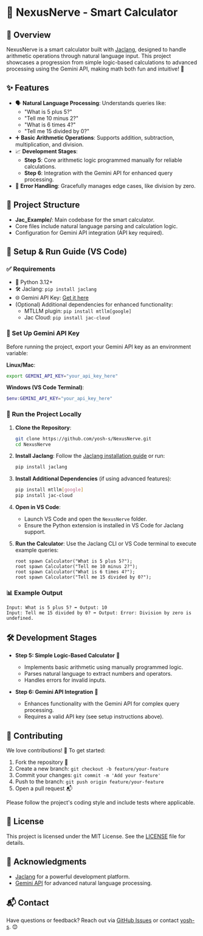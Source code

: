 # 🧮 NexusNerve - Smart Calculator

## 🌟 Overview

NexusNerve is a smart calculator built with [Jaclang](https://jaclang.org/), designed to handle arithmetic operations through natural language input. This project showcases a progression from simple logic-based calculations to advanced processing using the Gemini API, making math both fun and intuitive! 🎉

## ✨ Features

- 🗣️ **Natural Language Processing**: Understands queries like:
  - "What is 5 plus 5?"
  - "Tell me 10 minus 2?"
  - "What is 6 times 4?"
  - "Tell me 15 divided by 0?"
- ➕ **Basic Arithmetic Operations**: Supports addition, subtraction, multiplication, and division.
- 📈 **Development Stages**:
  - **Step 5**: Core arithmetic logic programmed manually for reliable calculations.
  - **Step 6**: Integration with the Gemini API for enhanced query processing.
- 🚨 **Error Handling**: Gracefully manages edge cases, like division by zero.

## 📂 Project Structure

- **Jac_Example/**: Main codebase for the smart calculator.
- Core files include natural language parsing and calculation logic.
- Configuration for Gemini API integration (API key required).

## 🧰 Setup & Run Guide (VS Code)

### ✅ Requirements

- 🐍 Python 3.12+
- 🛠️ Jaclang: `pip install jaclang`
- 🌐 Gemini API Key: [Get it here](https://ai.google.dev/)
- (Optional) Additional dependencies for enhanced functionality:
  - MTLLM plugin: `pip install mtllm[google]`
  - Jac Cloud: `pip install jac-cloud`

### 🔐 Set Up Gemini API Key

Before running the project, export your Gemini API key as an environment variable:

**Linux/Mac**:
```bash
export GEMINI_API_KEY="your_api_key_here"
```

**Windows (VS Code Terminal)**:
```powershell
$env:GEMINI_API_KEY="your_api_key_here"
```

### 🚀 Run the Project Locally

1. **Clone the Repository**:
   ```bash
   git clone https://github.com/yosh-s/NexusNerve.git
   cd NexusNerve
   ```

2. **Install Jaclang**:
   Follow the [Jaclang installation guide](https://jaclang.org/install) or run:
   ```bash
   pip install jaclang
   ```

3. **Install Additional Dependencies** (if using advanced features):
   ```bash
   pip install mtllm[google]
   pip install jac-cloud
   ```

4. **Open in VS Code**:
   - Launch VS Code and open the `NexusNerve` folder.
   - Ensure the Python extension is installed in VS Code for Jaclang support.

5. **Run the Calculator**:
   Use the Jaclang CLI or VS Code terminal to execute example queries:
   ```jac
   root spawn Calculator("What is 5 plus 5?");
   root spawn Calculator("Tell me 10 minus 2?");
   root spawn Calculator("What is 6 times 4?");
   root spawn Calculator("Tell me 15 divided by 0?");
   ```

### 📊 Example Output
```
Input: What is 5 plus 5? ➡️ Output: 10
Input: Tell me 15 divided by 0? ➡️ Output: Error: Division by zero is undefined.
```

## 🛠️ Development Stages

- **Step 5: Simple Logic-Based Calculator** 🧠
  - Implements basic arithmetic using manually programmed logic.
  - Parses natural language to extract numbers and operators.
  - Handles errors for invalid inputs.

- **Step 6: Gemini API Integration** 🌌
  - Enhances functionality with the Gemini API for complex query processing.
  - Requires a valid API key (see setup instructions above).

## 🤝 Contributing

We love contributions! 🚀 To get started:

1. Fork the repository 🍴
2. Create a new branch: `git checkout -b feature/your-feature`
3. Commit your changes: `git commit -m 'Add your feature'`
4. Push to the branch: `git push origin feature/your-feature`
5. Open a pull request 📬

Please follow the project's coding style and include tests where applicable.

## 📜 License

This project is licensed under the MIT License. See the [LICENSE](LICENSE) file for details.

## 🙌 Acknowledgments

- [Jaclang](https://jaclang.org/) for a powerful development platform.
- [Gemini API](https://ai.google.dev/) for advanced natural language processing.

## 📬 Contact

Have questions or feedback? Reach out via [GitHub Issues](https://github.com/yosh-s/NexusNerve/issues) or contact [yosh-s](https://github.com/yosh-s). 😊
